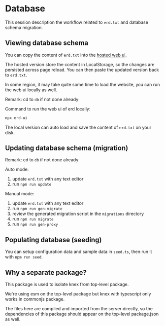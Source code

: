 # Database

This session description the workflow related to `erd.txt` and database schema migration.

## Viewing database schema

You can copy the content of `erd.txt` into the [hosted web ui](https://quick-erd.surge.sh).

The hosted version store the content in LocalStorage, so the changes are persisted across page reload. You can then paste the updated version back to `erd.txt`.

In some region, it may take quite some time to load the website, you can run the web ui locally as well.

Remark: cd to `db` if not done already

Command to run the web ui of erd locally:

```bash
npx erd-ui
```

The local version can auto load and save the content of `erd.txt` on your disk.

## Updating database schema (migration)

Remark: cd to `db` if not done already

Auto mode:

1. update `erd.txt` with any text editor
2. run `npm run update`

Manual mode:

1. update `erd.txt` with any text editor
2. run `npm run gen-migrate`
3. review the generated migration script in the `migrations` directory
4. run `npm run migrate`
5. run `npm run gen-proxy`

## Populating database (seeding)

You can setup configuration data and sample data in `seed.ts`, then run it with `npm run seed`.

## Why a separate package?

This package is used to isolate knex from top-level package.

We're using esm on the top-level package but knex with typescript only works in commonjs package.

The files here are compiled and imported from the server directly, so the dependencies of this package should appear on the top-level package.json as well.
